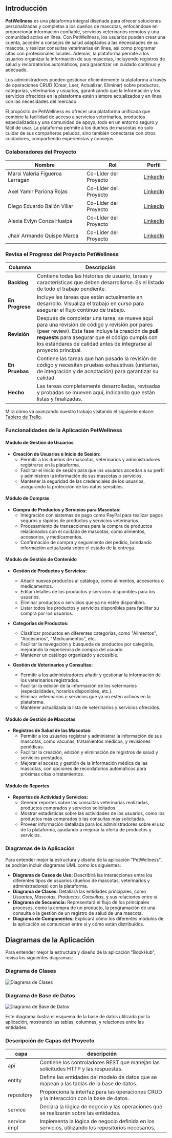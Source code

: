 
## Introducción

**PetWellness** es una plataforma integral diseñada para ofrecer soluciones personalizadas y completas a los dueños de mascotas, enfocándose en proporcionar información confiable, servicios veterinarios remotos y una comunidad activa en línea. Con PetWellness, los usuarios pueden crear una cuenta, acceder a consejos de salud adaptados a las necesidades de su mascota, y realizar consultas veterinarias en línea, así como programar citas con profesionales locales. Además, la plataforma permite a los usuarios organizar la información de sus mascotas, incluyendo registros de salud y recordatorios automáticos, para garantizar un cuidado continuo y adecuado.

Los administradores pueden gestionar eficientemente la plataforma a través de operaciones CRUD (Crear, Leer, Actualizar, Eliminar) sobre productos, categorías, veterinarios y usuarios, garantizando que la información y los servicios ofrecidos en la plataforma estén siempre actualizados y en línea con las necesidades del mercado.

El propósito de PetWellness es ofrecer una plataforma unificada que combine la facilidad de acceso a servicios veterinarios, productos especializados y una comunidad de apoyo, todo en un entorno seguro y fácil de usar. La plataforma permite a los dueños de mascotas no solo cuidar de sus compañeros peludos, sino también conectarse con otros cuidadores, compartiendo experiencias y consejos.
### Colaboradores del Proyecto

| **Nombre**                      | **Rol**               | **Perfil**                                                |
|---------------------------------|-----------------------|-----------------------------------------------------------|
| Marsi Valeria Figueroa Larragan | Co-Líder del Proyecto | [LinkedIn](https://www.linkedin.com/in/marsi-figueroa-6aa19b288/)          |
| Axel Yamir Pariona Rojas        | Co-Líder del Proyecto | [LinkedIn](http://www.linkedin.com/in/axel-pariona-29b19925b)          |
| Diego Eduardo Ballón Villar     | Co-Líder del Proyecto | [LinkedIn]()           |
| Alexia Evlyn Conza Hualpa       | Co-Líder del Proyecto | [LinkedIn]()           |
| Jhair Armando Quispe Marca      | Co-Líder del Proyecto | [LinkedIn]()          |

### Revisa el Progreso del Proyecto PetWellness

| **Columna**       | **Descripción**                                                                                                                                    |
|-------------------|----------------------------------------------------------------------------------------------------------------------------------------------------|
| **Backlog**       | Contiene todas las historias de usuario, tareas y características que deben desarrollarse. Es el listado de todo el trabajo pendiente.              |
| **En Progreso**   | Incluye las tareas que están actualmente en desarrollo. Visualiza el trabajo en curso para asegurar el flujo continuo de trabajo.                   |
| **Revisión**      | Después de completar una tarea, se mueve aquí para una revisión de código y revisión por pares (peer review). Esta fase incluye la creación de **pull requests** para asegurar que el código cumpla con los estándares de calidad antes de integrarse al proyecto principal. |
| **En Pruebas**    | Contiene las tareas que han pasado la revisión de código y necesitan pruebas exhaustivas (unitarias, de integración y de aceptación) para garantizar su calidad. |
| **Hecho**         | Las tareas completamente desarrolladas, revisadas y probadas se mueven aquí, indicando que están listas y finalizadas.                               |

Mira cómo va avanzando nuestro trabajo visitando el siguiente enlace: [Tablero de Trello](https://trello.com/invite/b/66df9b90adc79739768b56c7/ATTI1f0522ce1c974ea160da75e4d3ed2c8cD691B6BA/user-stories-petwellness).


### Funcionalidades de la Aplicación PetWellness

#### **Módulo de Gestión de Usuarios**

- **Creación de Usuarios e Inicio de Sesión:**
    - Permitir a los dueños de mascotas, veterinarios y administradores registrarse en la plataforma.
    - Facilitar el inicio de sesión para que los usuarios accedan a su perfil y administren la información de sus mascotas o servicios.
    - Mantener la seguridad de las credenciales de los usuarios, asegurando la protección de los datos sensibles.

#### **Módulo de Compras**

- **Compra de Productos y Servicios para Mascotas:**
    - Integración con sistemas de pago como PayPal para realizar pagos seguros y rápidos de productos y servicios veterinarios.
    - Procesamiento de transacciones para la compra de productos relacionados con el cuidado de mascotas, como alimentos, accesorios, y medicamentos.
    - Confirmación de compra y seguimiento del pedido, brindando información actualizada sobre el estado de la entrega.

#### **Módulo de Gestión de Contenido**

- **Gestión de Productos y Servicios:**
    - Añadir nuevos productos al catálogo, como alimentos, accesorios o medicamentos.
    - Editar detalles de los productos y servicios disponibles para los usuarios.
    - Eliminar productos o servicios que ya no estén disponibles.
    - Listar todos los productos y servicios disponibles para facilitar su compra por los usuarios.

- **Categorías de Productos:**
    - Clasificar productos en diferentes categorías, como "Alimentos", "Accesorios", "Medicamentos", etc.
    - Facilitar la navegación y búsqueda de productos por categoría, mejorando la experiencia de compra del usuario.
    - Mantener un catálogo organizado y accesible.

- **Gestión de Veterinarios y Consultas:**
    - Permitir a los administradores añadir y gestionar la información de los veterinarios registrados.
    - Facilitar la edición de la información de los veterinarios (especialidades, horarios disponibles, etc.).
    - Eliminar veterinarios o servicios que ya no estén activos en la plataforma.
    - Mantener actualizada la lista de veterinarios y servicios ofrecidos.

#### **Módulo de Gestión de Mascotas**

- **Registros de Salud de las Mascotas:**
    - Permitir a los usuarios registrar y administrar la información de sus mascotas, como vacunas, tratamientos médicos, y revisiones periódicas.
    - Facilitar la creación, edición y eliminación de registros de salud y servicios prestados.
    - Mejorar el acceso y gestión de la información médica de las mascotas, con opciones de recordatorios automáticos para próximas citas o tratamientos.

#### **Módulo de Reportes**

- **Reportes de Actividad y Servicios:**
    - Generar reportes sobre las consultas veterinarias realizadas, productos comprados y servicios solicitados.
    - Mostrar estadísticas sobre las actividades de los usuarios, como los productos más comprados o las consultas más solicitadas.
    - Proveer información detallada para los administradores sobre el uso de la plataforma, ayudando a mejorar la oferta de productos y servicios.

### Diagramas de la Aplicación

Para entender mejor la estructura y diseño de la aplicación "PetWellness", se podrían incluir diagramas UML como los siguientes:

- **Diagrama de Casos de Uso:** Describirá las interacciones entre los diferentes tipos de usuarios (dueños de mascotas, veterinarios y administradores) con la plataforma.
- **Diagrama de Clases:** Detallará las entidades principales, como *Usuarios*, *Mascotas*, *Productos*, *Consultas*, y sus relaciones entre sí.
- **Diagrama de Secuencia:** Representará el flujo de los principales procesos, como la compra de un producto, la programación de una consulta o la gestión de un registro de salud de una mascota.
- **Diagrama de Componentes:** Explicará cómo los diferentes módulos de la aplicación se comunican entre sí y cómo están distribuidos.

## Diagramas de la Aplicación

Para entender mejor la estructura y diseño de la aplicación "BookHub", revisa los siguientes diagramas:

### Diagrama de Clases

![Diagrama de Clases](diagrama_clase_venta_libro.png)


### Diagrama de Base de Datos

![Diagrama de Base de Datos](diagrama_base_datos_venta_libro.png)

Este diagrama ilustra el esquema de la base de datos utilizada por la aplicación, mostrando las tablas, columnas, y relaciones entre las entidades.

### Descripción de Capas del Proyecto

| capa        | descripción                                                                                  |
|-------------|----------------------------------------------------------------------------------------------|
| api         | Contiene los controladores REST que manejan las solicitudes HTTP y las respuestas.            |
| entity      | Define las entidades del modelo de datos que se mapean a las tablas de la base de datos.      |
| repository  | Proporciona la interfaz para las operaciones CRUD y la interacción con la base de datos.      |
| service     | Declara la lógica de negocio y las operaciones que se realizarán sobre las entidades.         |
| service impl| Implementa la lógica de negocio definida en los servicios, utilizando los repositorios necesarios. |